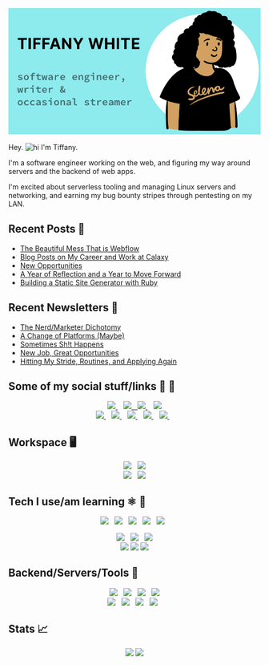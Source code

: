 <p align='center'>
  <img src="assets/github-banner.png">
</p>

Hey. <img src="https://user-images.githubusercontent.com/1303154/88677602-1635ba80-d120-11ea-84d8-d263ba5fc3c0.gif" width="22px" height="17px" alt="hi"> I'm Tiffany.

I'm a software engineer working on the web, and figuring my way around servers and the backend of web apps.

I'm excited about serverless tooling and managing Linux servers and networking, and earning my bug bounty stripes through pentesting on my LAN.

## Recent Posts 📝

<!--START_SECTION:feed-->
* [The Beautiful Mess That is Webflow](https:&#x2F;&#x2F;tiffanywhite.dev&#x2F;the-beautiful-mess-that-is-webflow&#x2F;)
* [Blog Posts on My Career and Work at Calaxy](https:&#x2F;&#x2F;tiffanywhite.dev&#x2F;blog-posts-on-my-career-and-work-at-calaxy&#x2F;)
* [New Opportunities](https:&#x2F;&#x2F;tiffanywhite.dev&#x2F;new-opportunities&#x2F;)
* [A Year of Reflection and a Year to Move Forward](https:&#x2F;&#x2F;tiffanywhite.dev&#x2F;a-year-of-reflection-and-a-year-to-move-forward&#x2F;)
* [Building a Static Site Generator with Ruby](https:&#x2F;&#x2F;tiffanywhite.dev&#x2F;building-a-static-site-generator-with-ruby&#x2F;)
<!--END_SECTION:feed-->

## Recent Newsletters 📰

<!--START_SECTION:newsletters-->
* [The Nerd&#x2F;Marketer Dichotomy](https:&#x2F;&#x2F;news.tiffanywhite.dev&#x2F;p&#x2F;the-nerdmarketer-dichotomy)
* [A Change of Platforms (Maybe)](https:&#x2F;&#x2F;news.tiffanywhite.dev&#x2F;p&#x2F;a-change-of-platforms-maybe)
* [Sometimes Sh!t Happens](https:&#x2F;&#x2F;news.tiffanywhite.dev&#x2F;p&#x2F;sometimes-sht-happens)
* [New Job, Great Opportunities](https:&#x2F;&#x2F;news.tiffanywhite.dev&#x2F;p&#x2F;new-job-great-opportunities)
* [Hitting My Stride, Routines, and Applying Again](https:&#x2F;&#x2F;news.tiffanywhite.dev&#x2F;p&#x2F;hitting-my-stride-routines-and-applying-again)
<!--END_SECTION:newsletters-->

## Some of my social stuff/links 🔗 💬

<p align='center'>
  <a href="https://www.linkedin.com/in/tiffanyrwhite">
    <img src="https://img.shields.io/badge/linkedin-%230077B5.svg?&style=for-the-badge&logo=linkedin&logoColor=white" />
  </a>&nbsp;&nbsp;
 <a href="https://network.tiffanyrwhite.com">
  <img src="https://img.shields.io/badge/polywork-543DE0?style=for-the-badge&logo=polywork&logoColor=white"
  </a>&nbsp;&nbsp;
  <a href="https://stackoverflow.com/story/tiffanywhitedev">
    <img src="https://img.shields.io/badge/Stack_Overflow-FE7A16?style=for-the-badge&logo=stack-overflow&logoColor=white">
  </a>&nbsp;&nbsp;
  
  <a href="https://codepen.io/tiffanywhitedev">
    <img src="https://img.shields.io/badge/Codepen-000000?style=for-the-badge&logo=codepen&logoColor=white" />
  </a><br />
  <a href="http://tiffanywhite.live">
    <img src="https://img.shields.io/badge/Twitch-9146FF?style=for-the-badge&logo=twitch&logoColor=white" />
  </a>&nbsp;&nbsp;
  <a href="https://www.youtube.com/user/trwhitenontrad/featured">
    <img src="https://img.shields.io/badge/YouTube-FF0000?style=for-the-badge&logo=youtube&logoColor=white" />
  </a>&nbsp;&nbsp;
  
  <a href="https://dev.to/tiffany">
    <img src="https://img.shields.io/badge/dev.to-0A0A0A?style=for-the-badge&logo=devdotto&logoColor=white" />
  </a>&nbsp;&nbsp;
  <a href="https://www.freecodecamp.org/tiffanywhitedev">
    <img src="https://img.shields.io/badge/free%20code%20camp-27273D?style=for-the-badge&logo=freecodecamp&logoColor=white" />
  </a>&nbsp;&nbsp;
  <a href="https://codesandbox.io/u/twhite96">
    <img src="https://img.shields.io/badge/Codesandbox-000000?style=for-the-badge&logo=CodeSandbox&logoColor=white" />
  </a>&nbsp;&nbsp;
</p>

## Workspace 🖥️

<p align="center">
    <img src="https://img.shields.io/badge/Apple-M1%20Mac%20Mini-000000?style=for-the-badge&logo=apple& logoColor=white">&nbsp;&nbsp;
    <img src="https://img.shields.io/badge/Apple-MacBook_Pro_2013-000000?style=for-the-badge&logo=apple&  logoColor=white"> <br />
		<img src="https://img.shields.io/badge/Apple-MacBook_Air_2015-000000?style=for-the-badge&logo=apple&  logoColor=white">&nbsp;&nbsp;
		<img src="https://img.shields.io/badge/apple%20silicon-333333?style=for-the-badge&logo=apple&logoColor=white">
</p>

## Tech I use/am learning ⚛️ 📘

<p align="center">
    <img src="https://img.shields.io/badge/React-20232A?style=for-the-badge&logo=react&logoColor=61DAFB">&nbsp;&nbsp;
    <img src="https://img.shields.io/badge/Gatsby-663399?style=for-the-badge&logo=gatsby&logoColor=white">&nbsp;&nbsp;
    <img src="https://img.shields.io/badge/JavaScript-F7DF1E?style=for-the-badge&logo=javascript&logoColor=black">&nbsp;&nbsp;
		<img src="https://img.shields.io/badge/Svelte-4A4A55?style=for-the-badge&logo=svelte&logoColor=FF3E00"> &nbsp;
		<img src="https://img.shields.io/badge/GraphQl-E10098?style=for-the-badge&logo=graphql&logoColor=white"> &nbsp;
</p>
<p align='center'>
  <img src="https://img.shields.io/badge/Python-FFD43B?style=for-the-badge&logo=python&logoColor=darkgreen">&nbsp;&nbsp;
  <img src="https://img.shields.io/badge/C%2B%2B-00599C?style=for-the-badge&logo=c%2B%2B&logoColor=white">&nbsp;&nbsp;
  <img src="https://img.shields.io/badge/Vue.js-42b883?style=for-the-badge&logo=vuedotjs&logoColor=35495E"><br />
  <img src="https://img.shields.io/badge/PostgreSQL-316192?style=for-the-badge&logo=postgresql&logoColor=white">
  <img src="https://img.shields.io/badge/React_Native-20232A?style=for-the-badge&logo=react&logoColor=61DAFB">
  <img src="https://img.shields.io/badge/next.js-000000?style=for-the-badge&logo=nextdotjs&logoColor=white">
	
</p>

## Backend/Servers/Tools 🧰

<p align='center'>
  <img src="https://img.shields.io/badge/Express.js-000000?style=for-the-badge&logo=express&logoColor=white"> &nbsp;
  <img src="https://img.shields.io/badge/firebase-ffca28?style=for-the-badge&logo=firebase&logoColor=black"> &nbsp;
  <img src="https://img.shields.io/badge/Postman-FF6C37?style=for-the-badge&logo=Postman&logoColor=white"> &nbsp;
  <img src="https://img.shields.io/badge/Digital_Ocean-0080FF?style=for-the-badge&logo=DigitalOcean&logoColor=white"><br />
  <img src="https://img.shields.io/badge/Netlify-00C7B7?style=for-the-badge&logo=netlify&logoColor=white"> &nbsp;
  <img src="https://img.shields.io/badge/Vercel-000000?style=for-the-badge&logo=vercel&logoColor=white"> &nbsp;
	<img src="https://img.shields.io/badge/Vite-B73BFE?style=for-the-badge&logo=vite&logoColor=FFD62E"> &nbsp;
	<img src="https://img.shields.io/badge/Prisma-3982CE?style=for-the-badge&logo=Prisma&logoColor=white"> &nbsp;
</p>

<!--## **Fun Stuff**

<br />

## PC Build 🔩

  <p align='center'>
    <img src="https://img.shields.io/badge/AMD-Ryzen_3_3200G-ED1C24?style=for-the-badge&logo=amd&logoColor=white"> &nbsp;
    <img src="https://img.shields.io/badge/Corsair-LL_Series_Fan-000000?style=for-the-badge&logo=corsair& logoColor=white"> &nbsp;
    <img src="https://img.shields.io/badge/Corsair-Vengeance_RGB_Pro_32_GB_RAM-ff0000?style=for-the-badge&logo=corsair& logoColor=white"> &nbsp;
    <img src="https://img.shields.io/badge/Corsair-Crystal_iCUE_Case-000000?style=for-the-badge&logo=corsair& logoColor=white"><br />
    <img src="https://img.shields.io/badge/Corsair-CX550F_RGB_Power_Supply-white?style=for-the-badge&logo=corsair&  logoColor=white"> &nbsp;
    <img src="https://img.shields.io/badge/Samsung-970_EVO_Plus-000000?style=for-the-badge&logo=samsung&  logoColor=white"> &nbsp;
    <img src="https://img.shields.io/badge/ASUS-Tuf-ff6956?style=for-the-badge&logo=asus&logoColor=white"> &nbsp;
		<img src="https://img.shields.io/badge/NVIDIA-GTX1650-76B900?style=for-the-badge&logo=nvidia&logoColor=white"> &nbsp;
  </p>-->
## Stats 📈

<p align='center'>
  <img width='200' src="https://github-readme-stats.vercel.app/api/top-langs/?username=twhite96" />

  <img width='200' src="https://github-readme-streak-stats.herokuapp.com/?user=twhite96" /> 
</p>
